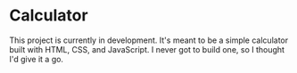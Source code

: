 # Calculator

This project is currently in development. It's meant to be a simple calculator built with HTML, CSS, and JavaScript. I never got to build one, so I thought I'd give it a go.
